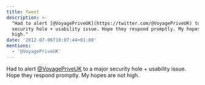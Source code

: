 ```yaml
---
title: Tweet
description: >-
  "Had to alert [@VoyagePriveUK](https://twitter.com/@VoyagePriveUK) to a major
  security hole + usability issue. Hope they respond promptly. My hopes are not
  high."
date: '2012-07-06T10:07:44+01:00'
mentions:
  - '@VoyagePriveUK'
---
```

Had to alert [@VoyagePriveUK](https://twitter.com/@VoyagePriveUK) to a major security hole + usability issue. Hope they respond promptly. My hopes are not high.
